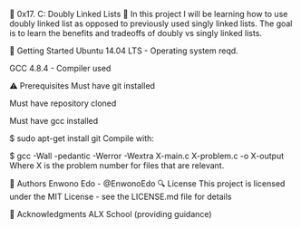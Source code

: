 🐚 0x17. C: Doubly Linked Lists 🐚
In this project I will be learning how to use doubly linked list as opposed to previously used singly linked lists. The goal is to learn the benefits and tradeoffs of doubly vs singly linked lists.

🏃 Getting Started
Ubuntu 14.04 LTS - Operating system reqd.

GCC 4.8.4 - Compiler used

⚠️ Prerequisites
Must have git installed

Must have repository cloned

Must have gcc installed

$ sudo apt-get install git
Compile with:

$ gcc -Wall -pedantic -Werror -Wextra X-main.c X-problem.c -o X-output
Where X is the problem number for files that are relevant.

📘 Authors
Enwono Edo - @EnwonoEdo
🔍 License
This project is licensed under the MIT License - see the LICENSE.md file for details

📣 Acknowledgments
ALX School (providing guidance)
